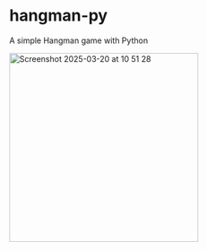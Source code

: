 # hangman-py
A simple Hangman game with Python


<img width="337" alt="Screenshot 2025-03-20 at 10 51 28" src="https://github.com/user-attachments/assets/f2f26924-917c-42f8-b63d-7f8d1e55c8ef" />
